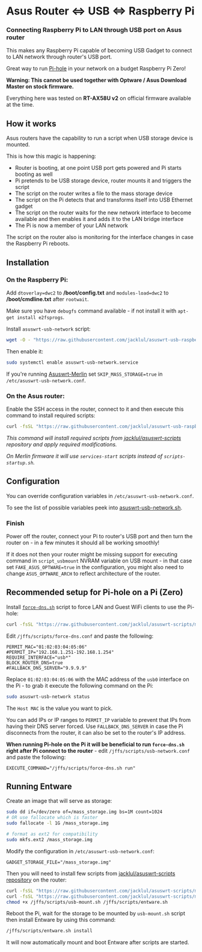 # Asus Router <=> USB <=> Raspberry Pi
### Connecting Raspberry Pi to LAN through USB port on Asus router

This makes any Raspberry Pi capable of becoming USB Gadget to connect to LAN network through router's USB port.

Great way to run [Pi-hole](https://pi-hole.net) in your network on a budget Raspberry Pi Zero!

**Warning: This cannot be used together with Optware / Asus Download Master on stock firmware.**

Everything here was tested on **RT-AX58U v2** on official firmware available at the time.

## How it works

Asus routers have the capability to run a script when USB storage device is mounted.

This is how this magic is happening:

- Router is booting, at one point USB port gets powered and Pi starts booting as well
- Pi pretends to be USB storage device, router mounts it and triggers the script
- The script on the router writes a file to the mass storage device
- The script on the Pi detects that and transforms itself into USB Ethernet gadget
- The script on the router waits for the new network interface to become available and then enables it and adds it to the LAN bridge interface
- The Pi is now a member of your LAN network

The script on the router also is monitoring for the interface changes in case the Raspberry Pi reboots.

## Installation

### **On the Raspberry Pi:**

Add `dtoverlay=dwc2` to **/boot/config.txt** and `modules-load=dwc2` to **/boot/cmdline.txt** after `rootwait`.

Make sure you have `debugfs` command available - if not install it with `apt-get install e2fsprogs`.

Install `asuswrt-usb-network` script:

```bash
wget -O - "https://raw.githubusercontent.com/jacklul/asuswrt-usb-raspberry-pi/master/install_pi.sh" | sudo bash
```

Then enable it:
```bash
sudo systemctl enable asuswrt-usb-network.service
```

If you're running [Asuswrt-Merlin](https://www.asuswrt-merlin.net) set `SKIP_MASS_STORAGE=true` in `/etc/asuswrt-usb-network.conf`.

### **On the Asus router:**

Enable the SSH access in the router, connect to it and then execute this command to install required scripts:

```sh
curl -fsSL "https://raw.githubusercontent.com/jacklul/asuswrt-usb-raspberry-pi/master/install_router.sh" | sh
```

_This command will install required scripts from [jacklul/asuswrt-scripts](https://github.com/jacklul/asuswrt-scripts) repository and apply required modifications._

_On Merlin firmware it will use `services-start` scripts instead of `scripts-startup.sh`._

## Configuration

You can override configuration variables in `/etc/asuswrt-usb-network.conf`.

To see the list of possible variables peek into [asuswrt-usb-network.sh](asuswrt-usb-network.sh).

### **Finish**

Power off the router, connect your Pi to router's USB port and then turn the router on - in a few minutes it should all be working smoothly!

If it does not then your router might be missing support for executing command in `script_usbmount` NVRAM variable on USB mount - in that case set `FAKE_ASUS_OPTWARE=true` in the configuration, you might also need to change `ASUS_OPTWARE_ARCH` to reflect architecture of the router.

## Recommended setup for Pi-hole on a Pi (Zero)

Install [`force-dns.sh`](https://github.com/jacklul/asuswrt-scripts#user-content-force-dnssh) script to force LAN and Guest WiFi clients to use the Pi-hole:

```sh
curl -fsSL "https://raw.githubusercontent.com/jacklul/asuswrt-scripts/master/scripts/force-dns.sh" -o /jffs/scripts/force-dns.sh && chmod +x /jffs/scripts/force-dns.sh
```

Edit `/jffs/scripts/force-dns.conf` and paste the following:
```
PERMIT_MAC="01:02:03:04:05:06"
#PERMIT_IP="192.168.1.251-192.168.1.254"
REQUIRE_INTERFACE="usb*"
BLOCK_ROUTER_DNS=true
#FALLBACK_DNS_SERVER="9.9.9.9"
```

Replace `01:02:03:04:05:06` with the MAC address of the `usb0` interface on the Pi - to grab it execute the following command on the Pi:
```bash
sudo asuswrt-usb-network status
```
The `Host MAC` is the value you want to pick.

You can add IPs or IP ranges to `PERMIT_IP` variable to prevent that IPs from having their DNS server forced.
Use `FALLBACK_DNS_SERVER` in case the Pi disconnects from the router, it can also be set to the router's IP address.

**When running Pi-hole on the Pi it will be beneficial to run `force-dns.sh` right after Pi connect to the router** - edit `/jffs/scripts/usb-network.conf` and paste the following:
```
EXECUTE_COMMAND="/jffs/scripts/force-dns.sh run"
```

## Running Entware

Create an image that will serve as storage:
```bash
sudo dd if=/dev/zero of=/mass_storage.img bs=1M count=1024
# OR use fallocate which is faster
sudo fallocate -l 1G /mass_storage.img

# format as ext2 for compatibility
sudo mkfs.ext2 /mass_storage.img
```

Modify the configuration in `/etc/asuswrt-usb-network.conf`:
```
GADGET_STORAGE_FILE="/mass_storage.img"
```

Then you will need to install few scripts from [jacklul/asuswrt-scripts repository](https://github.com/jacklul/asuswrt-scripts) on the router:
```bash
curl -fsSL "https://raw.githubusercontent.com/jacklul/asuswrt-scripts/master/scripts/usb-mount.sh" -o /jffs/scripts/usb-mount.sh
curl -fsSL "https://raw.githubusercontent.com/jacklul/asuswrt-scripts/master/scripts/entware.sh" -o /jffs/scripts/entware.sh
chmod +x /jffs/scripts/usb-mount.sh /jffs/scripts/entware.sh
```

Reboot the Pi, wait for the storage to be mounted by `usb-mount.sh` script then install Entware by using this command:
```bash
/jffs/scripts/entware.sh install
```

It will now automatically mount and boot Entware after scripts are started.
